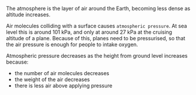 The atmosphere is the layer of air around the Earth, becoming less dense as altitude increases.

Air molecules colliding with a surface causes `atmospheric pressure`. At sea level this is around 101 kPa, and only at around 27 kPa at the cruising altitude of a plane. Because of this, planes need to be pressurised, so that the air pressure is enough for people to intake oxygen.

Atmospheric pressure decreases as the height from ground level increases because:
- the number of air molecules decreases
- the weight of the air decreases
- there is less air above applying pressure
